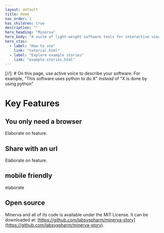 ```yaml
---
layout: default
title: Home
nav_order: 1
has_children: true
description: ""
hero_heading: "Minerva"
hero_body: "A suite of light-weight software tools for interactive viewing and fast sharing of large image data."
hero_ctas:
  - label: "How to use"
    link: "tutorial.html"
  - label: "Explore example stories"
    link: "example-stories.html"
---
```



[//]: # On this page, use active voice to describe your software. For example, "This software uses python to do X" *instead* of "X is done by using python"

# Key Features

## You only need a browser
Elaborate on feature.

## Share with an url
Elaborate on feature.

## mobile friendly
elaborate

## Open source
Minerva and all of its code is available under the MIT License. It can be downloaded at: [https://github.com/labsyspharm/minerva-story](https://github.com/labsyspharm/minerva-story).






